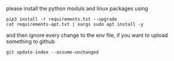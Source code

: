 please install the python moduls and linux packages using

	pip3 install -r requirements.txt --upgrade
	cat requirements-apt.txt | xargs sudo apt install -y

and then ignore every change to the env file, if you want to upload something to github

	git update-index --assume-unchanged

